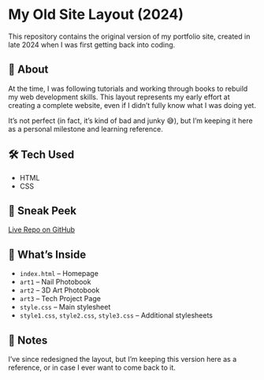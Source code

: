 # My Old Site Layout (2024)

This repository contains the original version of my portfolio site, created in late 2024 when I was first getting back into coding.

## 📘 About

At the time, I was following tutorials and working through books to rebuild my web development skills. This layout represents my early effort at creating a complete website, even if I didn’t fully know what I was doing yet.

It’s not perfect (in fact, it’s kind of bad and junky 😅), but I’m keeping it here as a personal milestone and learning reference.

## 🛠 Tech Used

- HTML  
- CSS

## 🔗 Sneak Peek

[Live Repo on GitHub](https://github.com/kokonutzlabs/my-site)  

## 📂 What’s Inside

- `index.html` – Homepage  
- `art1` – Nail Photobook  
- `art2` – 3D Art Photobook  
- `art3` – Tech Project Page  
- `style.css` – Main stylesheet  
- `style1.css`, `style2.css`, `style3.css` – Additional stylesheets

## 📝 Notes

I’ve since redesigned the layout, but I’m keeping this version here as a reference,  or in case I ever want to come back to it.
